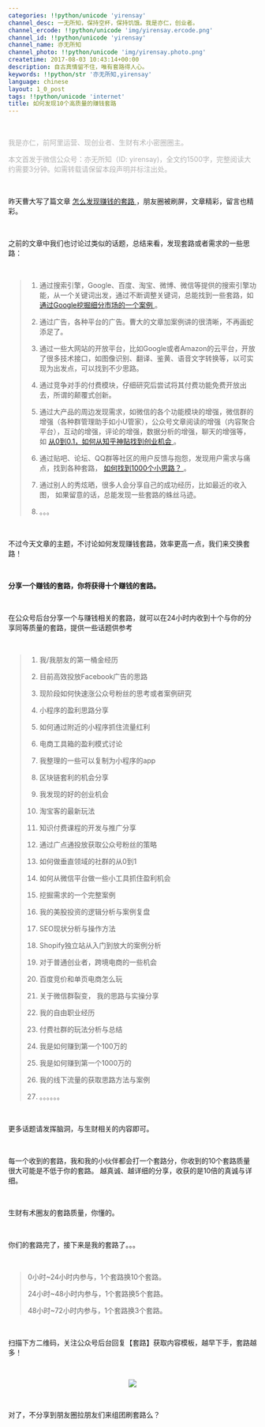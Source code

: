 ```yaml
---
categories: !!python/unicode 'yirensay'
channel_desc: 一无所知，保持空杯，保持饥饿。我是亦仁，创业者。
channel_ercode: !!python/unicode 'img/yirensay.ercode.png'
channel_id: !!python/unicode 'yirensay'
channel_name: 亦无所知
channel_photo: !!python/unicode 'img/yirensay.photo.png'
createtime: 2017-08-03 10:43:14+00:00
description: 自古真情留不住，唯有套路得人心。
keywords: !!python/str '亦无所知,yirensay'
language: chinese
layout: 1_0_post
tags: !!python/unicode 'internet'
title: 如何发现10个高质量的赚钱套路
---
```

<div class="rich_media_content" id="js_content">
<p>
<span style="font-size: 14px; color: rgb(178, 178, 178);">
<br/>
</span>
</p>
<section data-mpa-powered-by="yiban.io">
<section data-mpa-color="null" data-mpa-template-id="363813">
<p>
<span style="font-size: 14px; color: rgb(178, 178, 178);">
            我是亦仁，前阿里运营、现创业者、生财有术小密圈圈主。
           </span>
</p>
</section>
</section>
<p>
<span style="font-size: 14px; color: rgb(178, 178, 178);">
          本文首发于微信公众号：亦无所知（ID: yirensay)，全文约1500字，完整阅读大约需要3分钟。如需转载请保留本段声明并标注出处。
         </span>
</p>
<p>
<br/>
</p>
<p>
         昨天曹大写了篇文章
         <a href="http://mp.weixin.qq.com/s?__biz=MzI0MjA1Mjg2Ng==&amp;mid=2649867367&amp;idx=1&amp;sn=2e87756525c1cb6c33622c67796dbabc&amp;chksm=f1075e0ac670d71c19cade0e0683914090efdddcdfe3be0f02725d94febf7ed95803f9985a1d&amp;scene=21#wechat_redirect" target="_blank">
          怎么发现赚钱的套路
         </a>
         ，朋友圈被刷屏，文章精彩，留言也精彩。
         <br/>
</p>
<p>
<br/>
</p>
<p>
         之前的文章中我们也讨论过类似的话题，总结来看，发现套路或者需求的一些思路：
        </p>
<p>
<br/>
</p>
<blockquote>
<ol class="list-paddingleft-2" style="list-style-type: decimal;">
<li>
<p>
            通过搜索引擎，Google、百度、淘宝、微博、微信等提供的搜索引擎功能，从一个关键词出发，通过不断调整关键词，总能找到一些套路，如
            <a href="http://mp.weixin.qq.com/s?__biz=MzI2OTM2NzA2OA==&amp;mid=2247483671&amp;idx=1&amp;sn=9971c29687a212cf1854df6c9b33d7a7&amp;chksm=eae02364dd97aa7229a177d413b190868d3f15d41814dc42caa701f897959be5f87fd0499d8b&amp;scene=21#wechat_redirect" target="_blank">
             通过Google挖掘细分市场的一个案例
            </a>
            。
           </p>
</li>
<li>
<p>
            通过广告，各种平台的广告。曹大的文章加案例讲的很清晰，不再画蛇添足了。
           </p>
</li>
<li>
<p>
            通过一些大网站的开放平台，比如Google或者Amazon的云平台，开放了很多技术接口，如图像识别、翻译、鉴黄、语音文字转换等，以可实现为出发点，可以找到不少思路。
           </p>
</li>
<li>
<p>
            通过竞争对手的付费模块，仔细研究后尝试将其付费功能免费开放出去，所谓的颠覆式创新。
           </p>
</li>
<li>
<p>
            通过大产品的周边发现需求，如微信的各个功能模块的增强，微信群的增强（各种群管理助手如小U管家），公众号文章阅读的增强（内容聚合平台），互动的增强，评论的增强，数据分析的增强，聊天的增强等，如
            <a href="http://mp.weixin.qq.com/s?__biz=MzI2OTM2NzA2OA==&amp;mid=2247483713&amp;idx=1&amp;sn=6dd594a1c878b01818e33dbc842ad31c&amp;chksm=eae02332dd97aa240e62f460f8e4cd3ab93574c1402d928a0f062e455f1e4a2b70794cf9da23&amp;scene=21#wechat_redirect" target="_blank">
             从0到0.1，如何从知乎神贴找到创业机会
            </a>
            。
           </p>
</li>
<li>
<p>
            通过贴吧、论坛、QQ群等社区的用户反馈与抱怨，发现用户需求与痛点，找到各种套路，
            <a href="http://mp.weixin.qq.com/s?__biz=MzI2OTM2NzA2OA==&amp;mid=2247483688&amp;idx=1&amp;sn=d10e5668a16739c84d0a4030d69e0c23&amp;chksm=eae0235bdd97aa4dc1b0665578d8b89b5ce00f6d1e02a5843d28a072e69182297054ba97f74d&amp;scene=21#wechat_redirect" target="_blank">
             如何找到1000个小思路？
            </a>
            。
           </p>
</li>
<li>
<p>
            通过别人的秀炫晒，很多人会分享自己的成功经历，比如最近的收入图， 如果留意的话，总能发现一些套路的蛛丝马迹。
           </p>
</li>
<li>
<p>
            。。。
           </p>
</li>
</ol>
</blockquote>
<p>
<br/>
</p>
<p>
         不过今天文章的主题，不讨论如何发现赚钱套路，效率更高一点，我们来交换套路！
        </p>
<p>
<br/>
</p>
<p>
<strong>
          分享一个赚钱的套路，你将获得十个赚钱的套路。
          <br/>
</strong>
</p>
<p>
<br/>
</p>
<p>
         在公众号后台分享一个与赚钱相关的套路，就可以在24小时内收到十个与你的分享同等质量的套路，提供一些话题供参考
        </p>
<p>
<br/>
</p>
<blockquote>
<ol class="list-paddingleft-2" style="list-style-type: decimal;">
<li>
<p>
            我/我朋友的第一桶金经历
            <br/>
</p>
</li>
<li>
<p>
            目前高效投放Facebook广告的思路
            <br/>
</p>
</li>
<li>
<p>
            现阶段如何快速涨公众号粉丝的思考或者案例研究
           </p>
</li>
<li>
<p>
            小程序的盈利思路分享
           </p>
</li>
<li>
<p>
            如何通过附近的小程序抓住流量红利
           </p>
</li>
<li>
<p>
            电商工具箱的盈利模式讨论
            <br/>
</p>
</li>
<li>
<p>
            我整理的一些可以复制为小程序的app
           </p>
</li>
<li>
<p>
            区块链套利的机会分享
           </p>
</li>
<li>
<p>
            我发现的好的创业机会
            <br/>
</p>
</li>
<li>
<p>
            淘宝客的最新玩法
           </p>
</li>
<li>
<p>
            知识付费课程的开发与推广分享
           </p>
</li>
<li>
<p>
            通过广点通投放获取公众号粉丝的策略
           </p>
</li>
<li>
<p>
            如何做垂直领域的社群的从0到1
           </p>
</li>
<li>
<p>
            如何从微信平台做一些小工具抓住盈利机会
            <br/>
</p>
</li>
<li>
<p>
            挖掘需求的一个完整案例
           </p>
</li>
<li>
<p>
            我的美股投资的逻辑分析与案例复盘
           </p>
</li>
<li>
<p>
            SEO现状分析与操作方法
           </p>
</li>
<li>
<p>
            Shopify独立站从入门到放大的案例分析
           </p>
</li>
<li>
<p>
            对于普通创业者，跨境电商的一些机会
           </p>
</li>
<li>
<p>
            百度竞价和单页电商怎么玩
           </p>
</li>
<li>
<p>
            关于微信群裂变， 我的思路与实操分享
           </p>
</li>
<li>
<p>
            我的自由职业经历
           </p>
</li>
<li>
<p>
            付费社群的玩法分析与总结
           </p>
</li>
<li>
<p>
            我是如何赚到第一个100万的
           </p>
</li>
<li>
<p>
            我是如何赚到第一个1000万的
           </p>
</li>
<li>
<p>
            我的线下流量的获取思路方法与案例
            <br/>
</p>
</li>
<li>
<p>
            。。。。。。
           </p>
</li>
</ol>
</blockquote>
<p>
<br/>
</p>
<p>
         更多话题请发挥脑洞，与生财相关的内容即可。
         <br/>
</p>
<p>
<br/>
</p>
<p>
         每一个收到的套路，我和我的小伙伴都会打一个套路分，你收到的10个套路质量很大可能是不低于你的套路。 越真诚、越详细的分享，收获的是10倍的真诚与详细。
        </p>
<p>
<br/>
</p>
<p>
         生财有术圈友的套路质量，你懂的。
        </p>
<p>
<br/>
</p>
<p>
         你们的套路完了，接下来是我的套路了。。。
        </p>
<p>
<br/>
</p>
<blockquote>
<p>
          0小时~24小时内参与，1个套路换10个套路。
         </p>
<p>
          24小时~48小时内参与，1个套路换5个套路。
         </p>
<p>
          48小时~72小时内参与，1个套路换3个套路。
         </p>
</blockquote>
<p>
<br/>
</p>
<p>
         扫描下方二维码，关注公众号后台回复【套路】获取内容模板，越早下手，套路越多！
        </p>
<p>
<br/>
</p>
<p style="text-align: center;">
<img class="" data-ratio="1" data-s="300,640" data-src="" data-type="jpeg" data-w="258" src="{{ '/img/KMaLruUdmIj6f0pHvXf0FxAYT8KaAYoCG6wj8teLicZYldsfiaiaDrB17cO3Xjmvf9edEHHsK3AI0H1cmxLSzxveQ.jpeg' | prepend: site.img | replace: '//','/' }}"/>
</p>
<p>
<br/>
</p>
<p>
         对了，不分享到朋友圈拉朋友们来组团刷套路么？
         <br/>
</p>
</div>